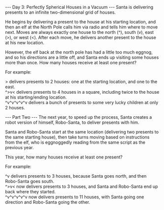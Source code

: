 --- Day 3: Perfectly Spherical Houses in a Vacuum ---
Santa is delivering presents to an infinite two-dimensional grid of houses.

He begins by delivering a present to the house at his starting location, and then an elf at the North Pole calls him via radio and tells him where to move next. Moves are always exactly one house to the north (^), south (v), east (>), or west (<). After each move, he delivers another present to the house at his new location.

However, the elf back at the north pole has had a little too much eggnog, and so his directions are a little off, and Santa ends up visiting some houses more than once. How many houses receive at least one present?

For example:

&gt; delivers presents to 2 houses: one at the starting location, and one to the east.<br>
^>v< delivers presents to 4 houses in a square, including twice to the house at his starting/ending location.<br>
^v^v^v^v^v delivers a bunch of presents to some very lucky children at only 2 houses.<br>

--- Part Two ---
The next year, to speed up the process, Santa creates a robot version of himself, Robo-Santa, to deliver presents with him.

Santa and Robo-Santa start at the same location (delivering two presents to the same starting house), then take turns moving based on instructions from the elf, who is eggnoggedly reading from the same script as the previous year.

This year, how many houses receive at least one present?

For example:

^v delivers presents to 3 houses, because Santa goes north, and then Robo-Santa goes south.<br>
^>v< now delivers presents to 3 houses, and Santa and Robo-Santa end up back where they started.<br>
^v^v^v^v^v now delivers presents to 11 houses, with Santa going one direction and Robo-Santa going the other.<br>
